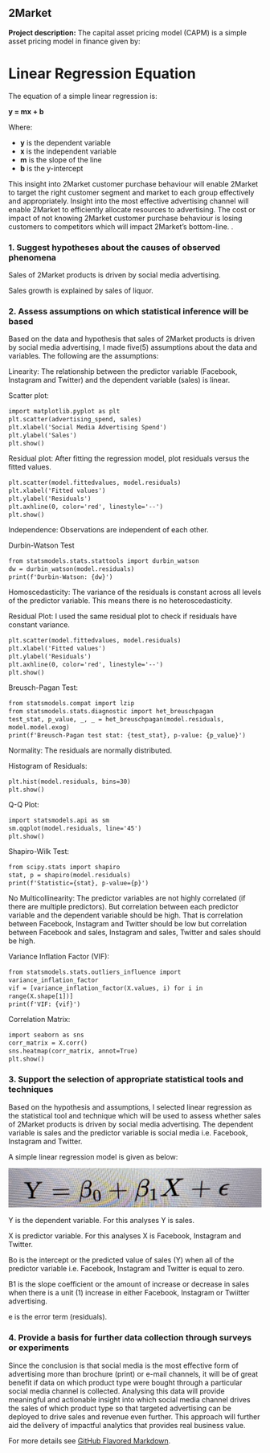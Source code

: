 ## 2Market

**Project description:** The capital asset pricing model (CAPM) is a simple asset pricing model in finance given by:

<!DOCTYPE html>
<html lang="en">
<head>
    <meta charset="UTF-8">
    <meta name="viewport" content="width=device-width, initial-scale=1.0">
    <title>Linear Regression Equation</title>
</head>
<body>
    <h1>Linear Regression Equation</h1>
    <p>The equation of a simple linear regression is:</p>
    <p><strong>y = mx + b</strong></p>
    <p>Where:</p>
    <ul>
        <li><strong>y</strong> is the dependent variable</li>
        <li><strong>x</strong> is the independent variable</li>
        <li><strong>m</strong> is the slope of the line</li>
        <li><strong>b</strong> is the y-intercept</li>
    </ul>
</body>
</html>


This insight into 2Market customer purchase behaviour will enable 2Market to target the right customer segment and market to each group effectively and appropriately. Insight into the most effective advertising channel will enable 2Market to efficiently allocate resources to advertising. The cost or impact of not knowing 2Market customer purchase behaviour is losing customers to competitors which will impact 2Market’s bottom-line.
.

### 1. Suggest hypotheses about the causes of observed phenomena

Sales of 2Market products is driven by social media advertising. 

Sales growth is explained by sales of liquor.


### 2. Assess assumptions on which statistical inference will be based

Based on the data and hypothesis that sales of 2Market products is driven by social media advertising, I made five(5) assumptions about the data and variables. The following are the assumptions:

Linearity: The relationship between the predictor variable (Facebook, Instagram and Twitter) and the dependent variable (sales) is linear.

Scatter plot:

```
import matplotlib.pyplot as plt
plt.scatter(advertising_spend, sales)
plt.xlabel('Social Media Advertising Spend')
plt.ylabel('Sales')
plt.show()
```
Residual plot:
After fitting the regression model, plot residuals versus the fitted values.

```
plt.scatter(model.fittedvalues, model.residuals)
plt.xlabel('Fitted values')
plt.ylabel('Residuals')
plt.axhline(0, color='red', linestyle='--')
plt.show()
```
Independence: Observations are independent of each other.

Durbin-Watson Test

```
from statsmodels.stats.stattools import durbin_watson
dw = durbin_watson(model.residuals)
print(f'Durbin-Watson: {dw}')
```

Homoscedasticity: The variance of the residuals is constant across all levels of the predictor variable. This means there is no heteroscedasticity.

Residual Plot:
I used the same residual plot to check if residuals have constant variance.

```
plt.scatter(model.fittedvalues, model.residuals)
plt.xlabel('Fitted values')
plt.ylabel('Residuals')
plt.axhline(0, color='red', linestyle='--')
plt.show()
```
Breusch-Pagan Test:

```
from statsmodels.compat import lzip
from statsmodels.stats.diagnostic import het_breuschpagan
test_stat, p_value, _, _ = het_breuschpagan(model.residuals, model.model.exog)
print(f'Breusch-Pagan test stat: {test_stat}, p-value: {p_value}')
```

Normality: The residuals are normally distributed.

Histogram of Residuals:

```
plt.hist(model.residuals, bins=30)
plt.show()
```

Q-Q Plot:

```
import statsmodels.api as sm
sm.qqplot(model.residuals, line='45')
plt.show()
```

Shapiro-Wilk Test:

```
from scipy.stats import shapiro
stat, p = shapiro(model.residuals)
print(f'Statistic={stat}, p-value={p}')
```

No Multicollinearity: The predictor variables are not highly correlated (if there are multiple predictors). But correlation between each predictor variable and the dependent variable should be high. That is correlation between Facebook, Instagram and Twitter should be low but correlation between Facebook and sales, Instagram and sales, Twitter and sales should be high.

Variance Inflation Factor (VIF):

```
from statsmodels.stats.outliers_influence import variance_inflation_factor
vif = [variance_inflation_factor(X.values, i) for i in range(X.shape[1])]
print(f'VIF: {vif}')
```

Correlation Matrix:

```
import seaborn as sns
corr_matrix = X.corr()
sns.heatmap(corr_matrix, annot=True)
plt.show()
```

### 3. Support the selection of appropriate statistical tools and techniques
Based on the hypothesis and assumptions, I selected linear regression as the statistical tool and technique which will be used to assess whether sales of 2Market products is driven by social media advertising. The dependent variable is sales and the predictor variable is social media i.e. Facebook, Instagram and Twitter.

A simple linear regression model is given as below:

<img src="images/IMG_8459.jpeg"/>

Y is the dependent variable. For this analyses Y is sales.

X is predictor variable. For this analyses X is Facebook, Instagram and Twitter.

Bo is the intercept or the predicted value of sales (Y) when all of the predictor variable i.e. Facebook, Instagram and Twitter is equal to zero.

B1 is the slope coefficient or the amount of increase or decrease in sales when there is a unit (1) increase in either Facebook, Instagram or Twiitter advertising.

e is the error term (residuals).

### 4. Provide a basis for further data collection through surveys or experiments

Since the conclusion is that social media is the most effective form of advertising more than brochure (print) or e-mail channels, it will be of great benefit if data on which product type were bought through a particular social media channel is collected. Analysing this data will provide meaningful and actionable insight into which social media channel drives the sales of which product type so that targeted advertising can be deployed to drive sales and revenue even further. This approach will further aid the delivery of impactful analytics that provides real business value.

For more details see [GitHub Flavored Markdown](https://guides.github.com/features/mastering-markdown/).
